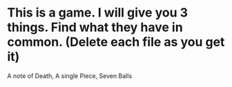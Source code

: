 # This is a game. I will give you 3 things. Find what they have in common. (Delete each file as you get it)

A note of Death,
A single Piece,
Seven Balls

